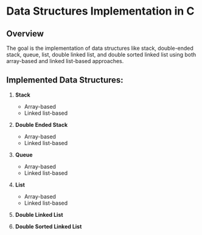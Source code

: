 # Data Structures Implementation in C

## Overview
The goal is the implementation of data structures like stack, double-ended stack, queue, list, double linked list, and double sorted linked list using both array-based and linked list-based approaches.

## Implemented Data Structures:

1. **Stack**
   - Array-based
   - Linked list-based

2. **Double Ended Stack**
   - Array-based
   - Linked list-based

3. **Queue**
   - Array-based
   - Linked list-based

4. **List**
   - Array-based
   - Linked list-based

5. **Double Linked List**

6. **Double Sorted Linked List**
